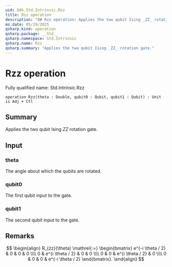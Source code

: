 ```yaml
---
uid: Qdk.Std.Intrinsic.Rzz
title: Rzz operation
description: "Q# Rzz operation: Applies the two qubit Ising _ZZ_ rotation gate."
ms.date: 05/29/2025
qsharp.kind: operation
qsharp.package: __Std__
qsharp.namespace: Std.Intrinsic
qsharp.name: Rzz
qsharp.summary: "Applies the two qubit Ising _ZZ_ rotation gate."
---
```


# Rzz operation

Fully qualified name: Std.Intrinsic.Rzz

```qsharp
operation Rzz(theta : Double, qubit0 : Qubit, qubit1 : Qubit) : Unit is Adj + Ctl
```

## Summary
Applies the two qubit Ising _ZZ_ rotation gate.

## Input
### theta
The angle about which the qubits are rotated.
### qubit0
The first qubit input to the gate.
### qubit1
The second qubit input to the gate.

## Remarks
$$
\begin{align}
    R_{zz}(\theta) \mathrel{:=}
    \begin{bmatrix}
        e^{-i \theta / 2} & 0 & 0 & 0 \\\\
        0 & e^{i \theta / 2} & 0 & 0 \\\\
        0 & 0 & e^{i \theta / 2} & 0 \\\\
        0 & 0 & 0 & e^{-i \theta / 2}
    \end{bmatrix}.
\end{align}
$$
